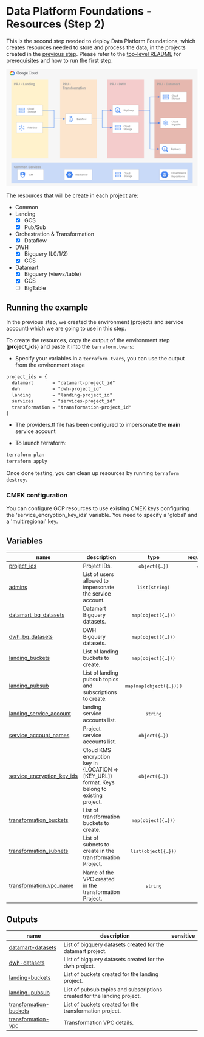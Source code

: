 # Data Platform Foundations - Resources (Step 2)

This is the second step needed to deploy Data Platform Foundations, which creates resources needed to store and process the data, in the projects created in the [previous step](../01-environment/README.md). Please refer to the [top-level README](../README.md) for prerequisites and how to run the first step.

![Data Foundation -  Phase 2](./diagram.png "High-level diagram")

The resources that will be create in each project are:

- Common
- Landing
  - [x] GCS
  - [x] Pub/Sub
- Orchestration & Transformation
  - [x] Dataflow
- DWH
  - [x] Bigquery (L0/1/2)
  - [x] GCS
- Datamart
  - [x] Bigquery (views/table)
  - [x] GCS
  - [ ] BigTable

## Running the example

In the previous step, we created the environment (projects and service account) which we are going to use in this step.

To create the resources, copy the output of the environment step (**project_ids**) and paste it into the `terraform.tvars`:

- Specify your variables in a `terraform.tvars`, you can use the output from the environment stage

```tfm
project_ids = {
  datamart       = "datamart-project_id"
  dwh            = "dwh-project_id"
  landing        = "landing-project_id"
  services       = "services-project_id"
  transformation = "transformation-project_id"
}
```


- The providers.tf file has been configured to impersonate the **main** service account

- To launch terraform:
```bash
terraform plan
terraform apply
```
Once done testing, you can clean up resources by running `terraform destroy`.

### CMEK configuration
You can configure GCP resources to use existing CMEK keys configuring the 'service_encryption_key_ids' variable. You need to specify a 'global' and a 'multiregional' key.
<!-- BEGIN TFDOC -->

## Variables

| name | description | type | required | default |
|---|---|:---:|:---:|:---:|
| [project_ids](variables.tf#L108) | Project IDs. | <code title="object&#40;&#123;&#10;  datamart       &#61; string&#10;  dwh            &#61; string&#10;  landing        &#61; string&#10;  services       &#61; string&#10;  transformation &#61; string&#10;&#125;&#41;">object&#40;&#123;&#8230;&#125;&#41;</code> | ✓ |  |
| [admins](variables.tf#L16) | List of users allowed to impersonate the service account. | <code>list&#40;string&#41;</code> |  | <code>null</code> |
| [datamart_bq_datasets](variables.tf#L22) | Datamart Bigquery datasets. | <code title="map&#40;object&#40;&#123;&#10;  iam      &#61; map&#40;list&#40;string&#41;&#41;&#10;  location &#61; string&#10;&#125;&#41;&#41;">map&#40;object&#40;&#123;&#8230;&#125;&#41;&#41;</code> |  | <code title="&#123;&#10;  bq_datamart_dataset &#61; &#123;&#10;    location &#61; &#34;EU&#34;&#10;    iam &#61; &#123;&#10;    &#125;&#10;  &#125;&#10;&#125;">&#123;&#8230;&#125;</code> |
| [dwh_bq_datasets](variables.tf#L40) | DWH Bigquery datasets. | <code title="map&#40;object&#40;&#123;&#10;  location &#61; string&#10;  iam      &#61; map&#40;list&#40;string&#41;&#41;&#10;&#125;&#41;&#41;">map&#40;object&#40;&#123;&#8230;&#125;&#41;&#41;</code> |  | <code title="&#123;&#10;  bq_raw_dataset &#61; &#123;&#10;    iam      &#61; &#123;&#125;&#10;    location &#61; &#34;EU&#34;&#10;  &#125;&#10;&#125;">&#123;&#8230;&#125;</code> |
| [landing_buckets](variables.tf#L54) | List of landing buckets to create. | <code title="map&#40;object&#40;&#123;&#10;  location &#61; string&#10;  name     &#61; string&#10;&#125;&#41;&#41;">map&#40;object&#40;&#123;&#8230;&#125;&#41;&#41;</code> |  | <code title="&#123;&#10;  raw-data &#61; &#123;&#10;    location &#61; &#34;EU&#34;&#10;    name     &#61; &#34;raw-data&#34;&#10;  &#125;&#10;  data-schema &#61; &#123;&#10;    location &#61; &#34;EU&#34;&#10;    name     &#61; &#34;data-schema&#34;&#10;  &#125;&#10;&#125;">&#123;&#8230;&#125;</code> |
| [landing_pubsub](variables.tf#L72) | List of landing pubsub topics and subscriptions to create. | <code title="map&#40;map&#40;object&#40;&#123;&#10;  iam    &#61; map&#40;list&#40;string&#41;&#41;&#10;  labels &#61; map&#40;string&#41;&#10;  options &#61; object&#40;&#123;&#10;    ack_deadline_seconds       &#61; number&#10;    message_retention_duration &#61; number&#10;    retain_acked_messages      &#61; bool&#10;    expiration_policy_ttl      &#61; number&#10;  &#125;&#41;&#10;&#125;&#41;&#41;&#41;">map&#40;map&#40;object&#40;&#123;&#8230;&#125;&#41;&#41;&#41;</code> |  | <code title="&#123;&#10;  landing-1 &#61; &#123;&#10;    sub1 &#61; &#123;&#10;      iam &#61; &#123;&#10;      &#125;&#10;      labels  &#61; &#123;&#125;&#10;      options &#61; null&#10;    &#125;&#10;    sub2 &#61; &#123;&#10;      iam     &#61; &#123;&#125;&#10;      labels  &#61; &#123;&#125;,&#10;      options &#61; null&#10;    &#125;,&#10;  &#125;&#10;&#125;">&#123;&#8230;&#125;</code> |
| [landing_service_account](variables.tf#L102) | landing service accounts list. | <code>string</code> |  | <code>&#34;sa-landing&#34;</code> |
| [service_account_names](variables.tf#L119) | Project service accounts list. | <code title="object&#40;&#123;&#10;  datamart       &#61; string&#10;  dwh            &#61; string&#10;  landing        &#61; string&#10;  services       &#61; string&#10;  transformation &#61; string&#10;&#125;&#41;">object&#40;&#123;&#8230;&#125;&#41;</code> |  | <code title="&#123;&#10;  datamart       &#61; &#34;sa-datamart&#34;&#10;  dwh            &#61; &#34;sa-datawh&#34;&#10;  landing        &#61; &#34;sa-landing&#34;&#10;  services       &#61; &#34;sa-services&#34;&#10;  transformation &#61; &#34;sa-transformation&#34;&#10;&#125;">&#123;&#8230;&#125;</code> |
| [service_encryption_key_ids](variables.tf#L137) | Cloud KMS encryption key in {LOCATION => [KEY_URL]} format. Keys belong to existing project. | <code title="object&#40;&#123;&#10;  multiregional &#61; string&#10;  global        &#61; string&#10;&#125;&#41;">object&#40;&#123;&#8230;&#125;&#41;</code> |  | <code title="&#123;&#10;  multiregional &#61; null&#10;  global        &#61; null&#10;&#125;">&#123;&#8230;&#125;</code> |
| [transformation_buckets](variables.tf#L149) | List of transformation buckets to create. | <code title="map&#40;object&#40;&#123;&#10;  location &#61; string&#10;  name     &#61; string&#10;&#125;&#41;&#41;">map&#40;object&#40;&#123;&#8230;&#125;&#41;&#41;</code> |  | <code title="&#123;&#10;  temp &#61; &#123;&#10;    location &#61; &#34;EU&#34;&#10;    name     &#61; &#34;temp&#34;&#10;  &#125;,&#10;  templates &#61; &#123;&#10;    location &#61; &#34;EU&#34;&#10;    name     &#61; &#34;templates&#34;&#10;  &#125;,&#10;&#125;">&#123;&#8230;&#125;</code> |
| [transformation_subnets](variables.tf#L167) | List of subnets to create in the transformation Project. | <code title="list&#40;object&#40;&#123;&#10;  ip_cidr_range      &#61; string&#10;  name               &#61; string&#10;  region             &#61; string&#10;  secondary_ip_range &#61; map&#40;string&#41;&#10;&#125;&#41;&#41;">list&#40;object&#40;&#123;&#8230;&#125;&#41;&#41;</code> |  | <code title="&#91;&#10;  &#123;&#10;    ip_cidr_range      &#61; &#34;10.1.0.0&#47;20&#34;&#10;    name               &#61; &#34;transformation-subnet&#34;&#10;    region             &#61; &#34;europe-west3&#34;&#10;    secondary_ip_range &#61; &#123;&#125;&#10;  &#125;,&#10;&#93;">&#91;&#8230;&#93;</code> |
| [transformation_vpc_name](variables.tf#L185) | Name of the VPC created in the transformation Project. | <code>string</code> |  | <code>&#34;transformation-vpc&#34;</code> |

## Outputs

| name | description | sensitive |
|---|---|:---:|
| [datamart-datasets](outputs.tf#L17) | List of bigquery datasets created for the datamart project. |  |
| [dwh-datasets](outputs.tf#L24) | List of bigquery datasets created for the dwh project. |  |
| [landing-buckets](outputs.tf#L29) | List of buckets created for the landing project. |  |
| [landing-pubsub](outputs.tf#L34) | List of pubsub topics and subscriptions created for the landing project. |  |
| [transformation-buckets](outputs.tf#L44) | List of buckets created for the transformation project. |  |
| [transformation-vpc](outputs.tf#L49) | Transformation VPC details. |  |

<!-- END TFDOC -->
